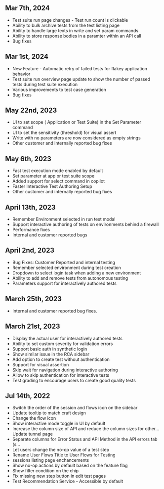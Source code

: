 ## Mar 7th, 2024

- Test suite run page changes - Test run count is clickable
- Ability to bulk archive tests from the test listing page
- Ability to handle large texts in write and set param commands
- Ability to store response bodies in a paramter within an API call
- Bug fixes

## Mar 1st, 2024

- New Feature - Automatic retry of failed tests for flakey application behavior&#x20;
- Test suite run overview page update to show the number of passed tests during test suite execution
- Various improvements to test case generation
- Bug fixes

## May 22nd, 2023

- UI to set scope ( Application or Test Suite) in the Set Parameter command
- UI to set the sensitivity (threshold) for visual assert
- Write with no parameters are now considered as empty strings
- Other customer and internally reported bug fixes

## May 6th, 2023

- Fast test execution mode enabled by default
- Set parameter at app or test suite scope&#x20;
- Added support for select command in copilot&#x20;
- Faster Interactive Test Authoring Setup&#x20;
- Other customer and internally reported bug fixes&#x20;

## April 13th, 2023

- Remember Environment selected in run test modal&#x20;
- Support interactive authoring of tests on environments behind a firewall
- Performance fixes
- Internal and customer reported bugs

## April 2nd, 2023

- Bug Fixes: Customer Reported and internal testing&#x20;
- Remember selected environment during test creation
- Dropdown to select login task when adding a new environment&#x20;
- Ability to add and remove tests from autonomous testing
- Parameters support for interactively authored tests

## March 25th, 2023

- Internal and customer reported bug fixes.

## March 21st, 2023

- Display the actual user for interactively authored tests&#x20;
- Ability to set custom severity for validation errors
- Support basic auth in synthetic login
- Show similar issue in the RCA sidebar
- Add option to create test without authentication&#x20;
- Support for visual assertion&#x20;
- Skip wait for navigation during interactive authoring&#x20;
- Allow to skip authentication for interactive tests&#x20;
- Test grading to encourage users to create good quality tests&#x20;

## Jul 14th, 2022

- Switch the order of the session and flows icon on the sidebar
- Update tooltip to match craft design
- Change the flow icon
- Show interactive mode toggle in UI by default
- Increase the column size of API and reduce the column sizes for other…
  Update tunnel page
- Separate columns for Error Status and API Method in the API errors tab (s…
- Let users change the no-op value of a test step
- Rename User Flows Title to User Flows for Testing
- sessions listing page enchancements
- Show no-op actions by default based on the feature flag
- Show filter condition on the chip
- Fix missing new step button in edit test pages
- Test Recommendation Service - Accessible by default

